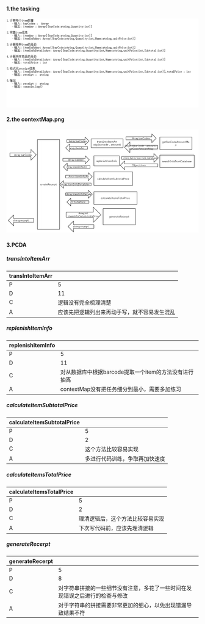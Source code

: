#### 1.the tasking
 ![image](https://github.com/happyeven/pos-machine-2020-7-20-13-59-35-216/blob/master/img/tasking.png)
#### 2.the contextMap.png
 ![image](https://github.com/happyeven/pos-machine-2020-7-20-13-59-35-216/blob/master/img/contextMap.png)
 
#### 3.PCDA 
##### transIntoItemArr

| transIntoItemArr  |  |
|  ----  | ----  |
| P  | 5 |
| D  | 11 |
| C  | 逻辑没有完全梳理清楚 |
| A  | 应该先把逻辑列出来再动手写，就不容易发生混乱 |

##### replenishItemInfo

| replenishItemInfo   |   |
|  ----  | ----  |
| P  | 5 |
| D  | 11 |
| C  | 对从数据库中根据barcode提取一个item的方法没有进行抽离 |
| A  | contextMap没有把任务细分到最小，需要多加练习 |

##### calculateItemSubtotalPrice

|  calculateItemSubtotalPrice   |  |
|  ----  | ----  |
| P  | 5 |
| D  | 2 |
| C  | 这个方法比较容易实现|
| A  | 多进行代码训练，争取再加快速度 |

##### calculateItemsTotalPrice

|  calculateItemsTotalPrice   |  |
|  ----  | ----  |
| P  | 5 |
| D  | 2 |
| C  | 理清逻辑后，这个方法比较容易实现 |
| A  | 下次写代码前，应该先理清逻辑 |

##### generateRecerpt

|  generateRecerpt   |   |
|  ----  | ----  |
| P  | 5 |
| D  | 8 |
| C  | 对字符串拼接的一些细节没有注意，多花了一些时间在发现错误之后进行的检查与修改|
| A  |  对于字符串的拼接需要非常更加的细心，以免出现错漏导致结果不符|
